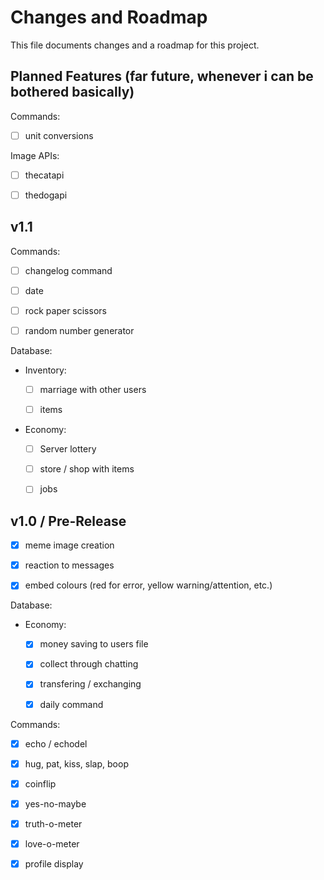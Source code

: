 # Changes and Roadmap

This file documents changes and a roadmap for this project.

## Planned Features (far future, whenever i can be bothered basically)

Commands:

- [ ] unit conversions

Image APIs:

- [ ] thecatapi

- [ ] thedogapi

## v1.1

Commands:

- [ ] changelog command

- [ ] date

- [ ] rock paper scissors

- [ ] random number generator

Database:

- Inventory:
  
  - [ ] marriage with other users
  
  - [ ] items

- Economy:
  
  - [ ] Server lottery
  
  - [ ] store / shop with items
  
  - [ ] jobs

## v1.0 / Pre-Release

- [x] meme image creation

- [x] reaction to messages

- [x] embed colours (red for error, yellow warning/attention, etc.)

Database:

- Economy:
  
  - [x] money saving to users file
  
  - [x] collect through chatting
  
  - [x] transfering / exchanging
  
  - [x] daily command

Commands:

- [x] echo / echodel

- [x] hug, pat, kiss, slap, boop

- [x] coinflip

- [x] yes-no-maybe

- [x] truth-o-meter

- [x] love-o-meter

- [x] profile display
